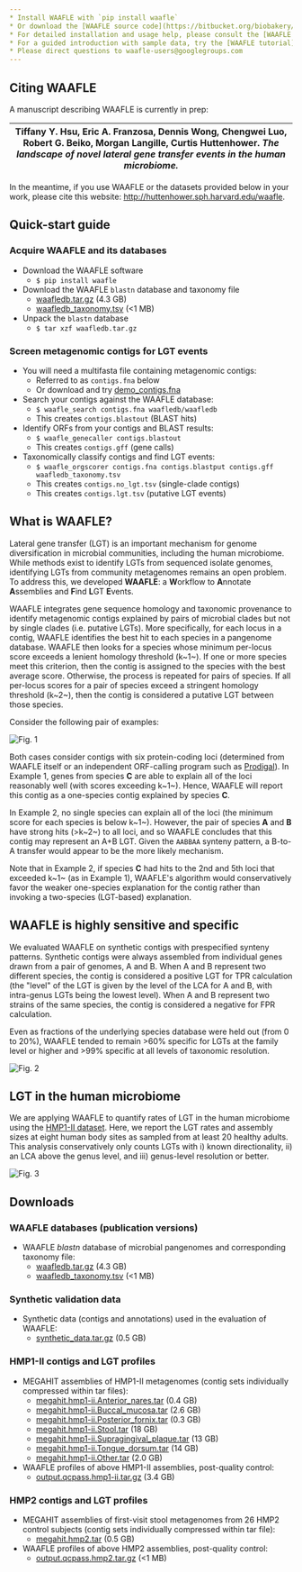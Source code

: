 ```yaml
---
* Install WAAFLE with `pip install waafle`
* Or download the [WAAFLE source code](https://bitbucket.org/biobakery/waafle/get/tip.zip)
* For detailed installation and usage help, please consult the [WAAFLE manual](https://bitbucket.org/biobakery/waafle/src/default/README.md)
* For a guided introduction with sample data, try the [WAAFLE tutorial](https://bitbucket.org/biobakery/waafle/src/default/demo/docs/demo.md)
* Please direct questions to waafle-users@googlegroups.com
---
```


## Citing WAAFLE

A manuscript describing WAAFLE is currently in prep:

|Tiffany Y. Hsu, Eric A. Franzosa, Dennis Wong, Chengwei Luo, Robert G. Beiko, Morgan Langille, Curtis Huttenhower. *The landscape of novel lateral gene transfer events in the human microbiome.*|
|---|

In the meantime, if you use WAAFLE or the datasets provided below in your work, please cite this website: http://huttenhower.sph.harvard.edu/waafle.

## Quick-start guide

### Acquire WAAFLE and its databases

* Download the WAAFLE software
	* `$ pip install waafle`
* Download the WAAFLE `blastn` database and taxonomy file
	* [waafledb.tar.gz](http://huttenhower.sph.harvard.edu/waafle_data/waafledb.tar.gz) (4.3 GB)
	* [waafledb_taxonomy.tsv](http://huttenhower.sph.harvard.edu/waafle_data/waafledb_taxonomy.tsv) (<1 MB)
* Unpack the `blastn` database
	* `$ tar xzf waafledb.tar.gz`

### Screen metagenomic contigs for LGT events

* You will need a multifasta file containing metagenomic contigs:
	* Referred to as `contigs.fna` below
	* Or download and try [demo_contigs.fna](https://bitbucket.org/biobakery/waafle/src/default/demo/input/demo_contigs.fna)
* Search your contigs against the WAAFLE database:
	* `$ waafle_search contigs.fna waafledb/waafledb`
	* This creates `contigs.blastout` (BLAST hits)
* Identify ORFs from your contigs and BLAST results:
	* `$ waafle_genecaller contigs.blastout`
	* This creates `contigs.gff` (gene calls)
* Taxonomically classify contigs and find LGT events:
	* `$ waafle_orgscorer contigs.fna contigs.blastput contigs.gff waafledb_taxonomy.tsv`
	* This creates `contigs.no_lgt.tsv` (single-clade contigs)
	* This creates `contigs.lgt.tsv` (putative LGT events)

## What is WAAFLE?

Lateral gene transfer (LGT) is an important mechanism for genome diversification in microbial communities, including the human microbiome. While methods exist to identify LGTs from sequenced isolate genomes, identifying LGTs from community metagenomes remains an open problem. To address this, we developed **WAAFLE**: a **W**orkflow to **A**nnotate **A**ssemblies and **F**ind **L**GT **E**vents.

WAAFLE integrates gene sequence homology and taxonomic provenance to identify metagenomic contigs explained by pairs of microbial clades but not by single clades (i.e. putative LGTs). More specifically, for each locus in a contig, WAAFLE identifies the best hit to each species in a pangenome database. WAAFLE then looks for a species whose minimum per-locus score exceeds a lenient homology threshold (k~1~). If one or more species meet this criterion, then the contig is assigned to the species with the best average score. Otherwise, the process is repeated for pairs of species. If all per-locus scores for a pair of species exceed a stringent homology threshold (k~2~), then the contig is considered a putative LGT between those species.

Consider the following pair of examples:

![Fig. 1](https://bitbucket.org/biobakery/waafle/raw/tip/website/webfig1.png "Fig. 1")

Both cases consider contigs with six protein-coding loci (determined from WAAFLE itself or an independent ORF-calling program such as [Prodigal](https://github.com/hyattpd/Prodigal)). In Example 1, genes from species **C** are able to explain all of the loci reasonably well (with scores exceeding k~1~). Hence, WAAFLE will report this contig as a one-species contig explained by species **C**.

In Example 2, no single species can explain all of the loci (the minimum score for each species is below k~1~). However, the pair of species **A** and **B** have strong hits (>k~2~) to all loci, and so WAAFLE concludes that this contig may represent an A+B LGT. Given the `AABBAA` synteny pattern, a B-to-A transfer would appear to be the more likely mechanism.

Note that in Example 2, if species **C** had hits to the 2nd and 5th loci that exceeded k~1~ (as in Example 1), WAAFLE's algorithm would conservatively favor the weaker one-species explanation for the contig rather than invoking a two-species (LGT-based) explanation.

## WAAFLE is highly sensitive and specific

We evaluated WAAFLE on synthetic contigs with prespecified synteny patterns. Synthetic contigs were always assembled from individual genes drawn from a pair of genomes, A and B. When A and B represent two different species, the contig is considered a positive LGT for TPR calculation (the "level" of the LGT is given by the level of the LCA for A and B, with intra-genus LGTs being the lowest level). When A and B represent two strains of the same species, the contig is considered a negative for FPR calculation. 

Even as fractions of the underlying species database were held out (from 0 to 20%), WAAFLE tended to remain >60% specific for LGTs at the family level or higher and >99% specific at all levels of taxonomic resolution.

![Fig. 2](https://bitbucket.org/biobakery/waafle/raw/tip/website/webfig2.png "Fig. 2")

## LGT in the human microbiome

We are applying WAAFLE to quantify rates of LGT in the human microbiome using the [HMP1-II dataset](http://hmpdacc.org). Here, we report the LGT rates and assembly sizes at eight human body sites as sampled from at least 20 healthy adults. This analysis conservatively only counts LGTs with i) known directionality, ii) an LCA above the genus level, and iii) genus-level resolution or better.

![Fig. 3](https://bitbucket.org/biobakery/waafle/raw/tip/website/webfig3.png "Fig. 3")

## Downloads

### WAAFLE databases (publication versions)

*  WAAFLE *blastn* database of microbial pangenomes and corresponding taxonomy file:
	* [waafledb.tar.gz](http://huttenhower.sph.harvard.edu/waafle_data/waafledb.tar.gz) (4.3 GB)
	* [waafledb_taxonomy.tsv](http://huttenhower.sph.harvard.edu/waafle_data/waafledb_taxonomy.tsv) (<1 MB)

### Synthetic validation data

* Synthetic data (contigs and annotations) used in the evaluation of WAAFLE:
	* [synthetic_data.tar.gz](http://huttenhower.sph.harvard.edu/waafle_data/synthetic_data.tar.gz) (0.5 GB)

### HMP1-II contigs and LGT profiles

*   MEGAHIT assemblies of HMP1-II metagenomes (contig sets individually compressed within tar files):
	* [megahit.hmp1-ii.Anterior_nares.tar](http://huttenhower.sph.harvard.edu/waafle_data/megahit.hmp1-ii.Anterior_nares.tar) (0.4 GB)
	* [megahit.hmp1-ii.Buccal_mucosa.tar](http://huttenhower.sph.harvard.edu/waafle_data/megahit.hmp1-ii.Buccal_mucosa.tar) (2.6 GB)
	* [megahit.hmp1-ii.Posterior_fornix.tar](http://huttenhower.sph.harvard.edu/waafle_data/megahit.hmp1-ii.Posterior_fornix.tar) (0.3 GB)
	* [megahit.hmp1-ii.Stool.tar](http://huttenhower.sph.harvard.edu/waafle_data/megahit.hmp1-ii.Stool.tar) (18 GB)
	* [megahit.hmp1-ii.Supragingival_plaque.tar](http://huttenhower.sph.harvard.edu/waafle_data/megahit.hmp1-ii.Supragingival_plaque.tar) (13 GB)
	* [megahit.hmp1-ii.Tongue_dorsum.tar](http://huttenhower.sph.harvard.edu/waafle_data/megahit.hmp1-ii.Tongue_dorsum.tar) (14 GB)
	* [megahit.hmp1-ii.Other.tar](http://huttenhower.sph.harvard.edu/waafle_data/megahit.hmp1-ii.Other.tar) (2.0 GB)
*   WAAFLE profiles of above HMP1-II assemblies, post-quality control:
	* [output.qcpass.hmp1-ii.tar.gz](http://huttenhower.sph.harvard.edu/waafle_data/output.qcpass.hmp1-ii.tar.gz) (3.4 GB)

### HMP2 contigs and LGT profiles

*   MEGAHIT assemblies of first-visit stool metagenomes from 26 HMP2 control subjects (contig sets individually compressed within tar file):
	* [megahit.hmp2.tar](http://huttenhower.sph.harvard.edu/waafle_data/megahit.hmp2.tar) (0.5 GB)
*   WAAFLE profiles of above HMP2 assemblies, post-quality control:
	* [output.qcpass.hmp2.tar.gz](http://huttenhower.sph.harvard.edu/waafle_data/output.qcpass.hmp2.tar.gz) (<1 MB)